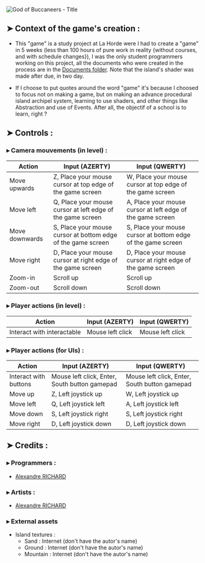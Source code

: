![God of Buccaneers - Title](https://github.com/user-attachments/assets/4037e0e0-ab0f-435c-941a-de184a6b9872)


## ➤ Context of the game's creation :
- This "game" is a study project at La Horde were I had to create a "game" in 5 weeks (less than 100 hours of pure work in reality {without courses, and with schedule changes}), I was the only student programmers working on this project, all the documents who were created in the process are in the [Documents folder](https://github.com/Alexandre94fr/God-of-Buccaneers/tree/main/Documents).
Note that the island's shader was made after due, in two day.

- If I choose to put quotes around the word "game" it's because I choosed to focus not on making a game, but on making an advance procedural island archipel system, learning to use shaders, and other things like Abstraction and use of Events. After all, the objectif of a school is to learn, right ?

## ➤ Controls :

### ▸ Camera mouvements (in level) :
| Action                                                    | Input (AZERTY)                                                      | Input (QWERTY)                                                      |
|-----------------------------------------------------------|---------------------------------------------------------------------|---------------------------------------------------------------------|
| Move upwards                                              | Z, Place your mouse cursor at top edge of the game screen           | W, Place your mouse cursor at top edge of the game screen           |
| Move left                                                 | Q, Place your mouse cursor at left edge of the game screen          | A, Place your mouse cursor at left edge of the game screen          |
| Move downwards                                            | S, Place your mouse cursor at bottom edge of the game screen        | S, Place your mouse cursor at bottom edge of the game screen        |
| Move right                                                | D, Place your mouse cursor at right edge of the game screen         | D, Place your mouse cursor at right edge of the game screen         |
| Zoom-in                                                   | Scroll up                                                           | Scroll up                                                           |
| Zoom-out                                                  | Scroll down                                                         | Scroll down                                                         |

### ▸ Player actions (in level) :
| Action                                                    | Input (AZERTY)                                                      | Input (QWERTY)                                                      |
|-----------------------------------------------------------|---------------------------------------------------------------------|---------------------------------------------------------------------|
| Interact with interactable                                | Mouse left click                                                    | Mouse left click                                                    |

### ▸ Player actions (for UIs) :
| Action                                                    | Input (AZERTY)                                                      | Input (QWERTY)                                                      |
|-----------------------------------------------------------|---------------------------------------------------------------------|---------------------------------------------------------------------|
| Interact with buttons                                     | Mouse left click, Enter, South button gamepad                       | Mouse left click, Enter, South button gamepad                       |
| Move up                                                   | Z, Left joystick up                                                 | W, Left joystick up                                                 |
| Move left                                                 | Q, Left joystick left                                               | A, Left joystick left                                               |
| Move down                                                 | S, Left joystick right                                              | S, Left joystick right                                              |
| Move right                                                | D, Left joystick down                                               | D, Left joystick down                                               |

## ➤ Credits :

### ▸ Programmers :
- [Alexandre RICHARD](https://github.com/Alexandre94fr)

### ▸ Artists :
- [Alexandre RICHARD](https://github.com/Alexandre94fr)

### ▸ External assets
- Island textures :
  - Sand : Internet (don't have the autor's name)
  - Ground : Internet (don't have the autor's name)
  - Mountain : Internet (don't have the autor's name)
